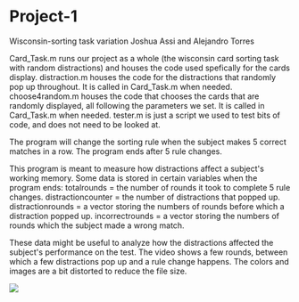 # Project-1
Wisconsin-sorting task variation
Joshua Assi and Alejandro Torres

Card_Task.m runs our project as a whole (the wisconsin card sorting task with random distractions) and houses the code used spefically for the cards display.
distraction.m houses the code for the distractions that randomly pop up throughout. It is called in Card_Task.m when needed.
choose4random.m houses the code that chooses the cards that are randomly displayed, all following the parameters we set. It is called in Card_Task.m when needed.
tester.m is just a script we used to test bits of code, and does not need to be looked at.

The program will change the sorting rule when the subject makes 5 correct matches in a row. The program ends after 5 rule changes.

This program is meant to measure how distractions affect a subject's working memory. Some data is stored in certain variables when the program ends:
totalrounds = the number of rounds it took to complete 5 rule changes.
distractioncounter = the number of distractions that popped up.
distractionrounds = a vector storing the numbers of rounds before which a distraction popped up.
incorrectrounds = a vector storing the numbers of rounds which the subject made a wrong match.

These data might be useful to analyze how the distractions affected the subject's performance on the test.
The video shows a few rounds, between which a few distractions pop up and a rule change happens.
The colors and images are a bit distorted to reduce the file size.

![](WCSTvideo.gif)

